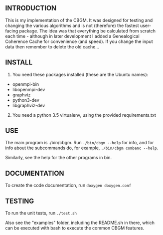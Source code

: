 INTRODUCTION
------------
This is my implementation of the CBGM. It was designed for testing and changing the 
various algorithms and is not (therefore) the fastest user-facing package. The idea
was that everything be calculated from scratch each time - although in later development
I added a Genealogical Coherence Cache for convenience (and speed). If you change the
input data then remember to delete the old cache...

INSTALL
-------
1) You need these packages installed (these are the Ubuntu names):
 - openmpi-bin
 - libopenmpi-dev
 - graphviz
 - python3-dev
 - libgraphviz-dev
2) You need a python 3.5 virtualenv, using the provided requirements.txt

USE
---
The main program is ./bin/cbgm.
Run `./bin/cbgm --help` for info, and for info about the subcommands do, for example,
`./bin/cbgm combanc --help`.

Similarly, see the help for the other programs in bin.

DOCUMENTATION
---
To create the code documentation, run `doxygen doxygen.conf`

TESTING
---
To run the unit tests, run `./test.sh`

Also see the "examples" folder, including the README.sh in there, which can be executed
with bash to execute the common CBGM features.

